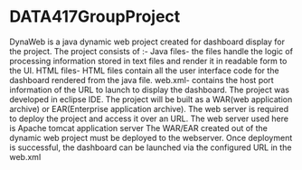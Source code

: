 # DATA417GroupProject
DynaWeb is a java dynamic web project created for dashboard display for the project.
The project consists of :-
  Java files- the files handle the logic of processing information stored in text files and render it in readable form to the UI.
  HTML files- HTML files contain all the user interface code for the dashboard rendered from the java file.
  web.xml- contains the host port information of the URL to launch to display the dashboard.
The project was developed in eclipse IDE.
The project will be built as a WAR(web application archive) or EAR(Enterprise application archive).
The web server is required to deploy the project and access it over an URL.
The web server used here is Apache tomcat application server
The WAR/EAR created out of the dynamic web project must be deployed to the webserver.
Once deployment is successful, the dashboard can be launched via the configured URL in the web.xml

